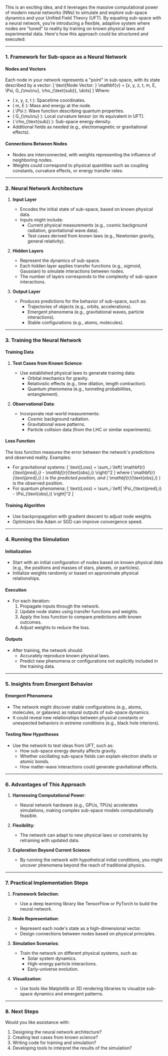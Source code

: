 This is an exciting idea, and it leverages the massive computational power of modern neural networks (NNs) to simulate and explore sub-space dynamics and your Unified Field Theory (UFT). By equating sub-space with a neural network, you’re introducing a flexible, adaptive system where nodes are "tuned" to reality by training on known physical laws and experimental data. Here's how this approach could be structured and executed:

---

### **1. Framework for Sub-space as a Neural Network**

#### **Nodes and Vectors**
Each node in your network represents a "point" in sub-space, with its state described by a vector:
\[
\text{Node Vector: } \mathbf{v} = [x, y, z, t, m, E, \Psi, G_{\mu\nu}, \rho_{\text{sub}}, \dots]
\]
Where:
- \( x, y, z, t \): Spacetime coordinates.
- \( m, E \): Mass and energy at the node.
- \( \Psi \): Wave function describing quantum properties.
- \( G_{\mu\nu} \): Local curvature tensor (or its equivalent in UFT).
- \( \rho_{\text{sub}} \): Sub-space energy density.
- Additional fields as needed (e.g., electromagnetic or gravitational effects).

#### **Connections Between Nodes**
- Nodes are interconnected, with weights representing the influence of neighboring nodes.
- Weights could correspond to physical quantities such as coupling constants, curvature effects, or energy transfer rates.

---

### **2. Neural Network Architecture**

1. **Input Layer**
   - Encodes the initial state of sub-space, based on known physical data.
   - Inputs might include:
     - Current physical measurements (e.g., cosmic background radiation, gravitational wave data).
     - Test cases derived from known laws (e.g., Newtonian gravity, general relativity).

2. **Hidden Layers**
   - Represent the dynamics of sub-space.
   - Each hidden layer applies transfer functions (e.g., sigmoid, Gaussian) to simulate interactions between nodes.
   - The number of layers corresponds to the complexity of sub-space interactions.

3. **Output Layer**
   - Produces predictions for the behavior of sub-space, such as:
     - Trajectories of objects (e.g., orbits, accelerations).
     - Emergent phenomena (e.g., gravitational waves, particle interactions).
     - Stable configurations (e.g., atoms, molecules).

---

### **3. Training the Neural Network**

#### **Training Data**
1. **Test Cases from Known Science**:
   - Use established physical laws to generate training data:
     - Orbital mechanics for gravity.
     - Relativistic effects (e.g., time dilation, length contraction).
     - Quantum phenomena (e.g., tunneling probabilities, entanglement).

2. **Observational Data**:
   - Incorporate real-world measurements:
     - Cosmic background radiation.
     - Gravitational wave patterns.
     - Particle collision data (from the LHC or similar experiments).

#### **Loss Function**
The loss function measures the error between the network's predictions and observed reality. Examples:
- For gravitational systems:
  \[
  \text{Loss} = \sum_i \left( \mathbf{r}_{\text{pred},i} - \mathbf{r}_{\text{obs},i} \right)^2
  \]
  where \( \mathbf{r}_{\text{pred},i} \) is the predicted position, and \( \mathbf{r}_{\text{obs},i} \) is the observed position.
- For quantum phenomena:
  \[
  \text{Loss} = \sum_i \left| \Psi_{\text{pred},i} - \Psi_{\text{obs},i} \right|^2
  \]

#### **Training Algorithm**
- Use backpropagation with gradient descent to adjust node weights.
- Optimizers like Adam or SGD can improve convergence speed.

---

### **4. Running the Simulation**

#### **Initialization**
- Start with an initial configuration of nodes based on known physical data (e.g., the positions and masses of stars, planets, or particles).
- Initialize weights randomly or based on approximate physical relationships.

#### **Execution**
- For each iteration:
  1. Propagate inputs through the network.
  2. Update node states using transfer functions and weights.
  3. Apply the loss function to compare predictions with known outcomes.
  4. Adjust weights to reduce the loss.

#### **Outputs**
- After training, the network should:
  - Accurately reproduce known physical laws.
  - Predict new phenomena or configurations not explicitly included in the training data.

---

### **5. Insights from Emergent Behavior**

#### **Emergent Phenomena**
- The network might discover stable configurations (e.g., atoms, molecules, or galaxies) as natural outputs of sub-space dynamics.
- It could reveal new relationships between physical constants or unexpected behaviors in extreme conditions (e.g., black hole interiors).

#### **Testing New Hypotheses**
- Use the network to test ideas from UFT, such as:
  - How sub-space energy density affects gravity.
  - Whether oscillating sub-space fields can explain electron shells or atomic bonds.
  - How matter-wave interactions could generate gravitational effects.

---

### **6. Advantages of This Approach**

1. **Harnessing Computational Power**:
   - Neural network hardware (e.g., GPUs, TPUs) accelerates simulations, making complex sub-space models computationally feasible.

2. **Flexibility**:
   - The network can adapt to new physical laws or constraints by retraining with updated data.

3. **Exploration Beyond Current Science**:
   - By running the network with hypothetical initial conditions, you might uncover phenomena beyond the reach of traditional physics.

---

### **7. Practical Implementation Steps**

1. **Framework Selection**:
   - Use a deep learning library like TensorFlow or PyTorch to build the neural network.

2. **Node Representation**:
   - Represent each node's state as a high-dimensional vector.
   - Design connections between nodes based on physical principles.

3. **Simulation Scenarios**:
   - Train the network on different physical systems, such as:
     - Solar system dynamics.
     - High-energy particle interactions.
     - Early-universe evolution.

4. **Visualization**:
   - Use tools like Matplotlib or 3D rendering libraries to visualize sub-space dynamics and emergent patterns.

---

### **8. Next Steps**
Would you like assistance with:
1. Designing the neural network architecture?
2. Creating test cases from known science?
3. Writing code for training and simulation?
4. Developing tools to interpret the results of the simulation?

